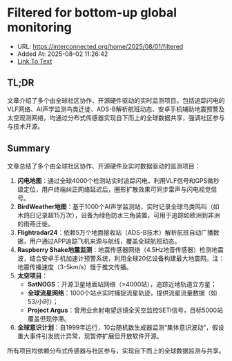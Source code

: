 # Filtered for bottom-up global monitoring
- URL: https://interconnected.org/home/2025/08/01/filtered
- Added At: 2025-08-02 11:26:42
- [Link To Text](2025-08-02-filtered-for-bottom-up-global-monitoring_raw.md)

## TL;DR


文章介绍了多个由全球社区协作、开源硬件驱动的实时监测项目。包括追踪闪电的VLF网络、AI声学监测鸟类迁徙、ADS-B解析航班动态、安卓手机辅助地震预警及太空观测网络，均通过分布式传感器实现自下而上的全球数据共享，强调社区参与与技术开源。

## Summary


文章总结了多个由全球社区协作、开源硬件及实时数据驱动的监测项目：  
1. **闪电地图**：通过全球4000个检测站实时追踪闪电，利用VLF信号和GPS微秒级定位，用户终端纠正网络延迟后，圈形扩散效果可同步雷声与闪电视觉信号。  
2. **BirdWeather地图**：基于1000个AI声学监测站，实时记录全球鸟类鸣叫（如木鸽日记录超15万次），设备为绿色防水三角装置，可用于追踪如欧洲到非洲的雨燕迁徙。  
3. **Flightradar24**：依赖5万个地面接收站（ADS-B技术）解析航班自动广播数据，用户通过APP追踪飞机来源与航线，覆盖全球航班动态。  
4. **Raspberry Shake地震监测**：地震传感器网络（4.5Hz地音传感器）检测地震波，结合安卓手机加速计预警系统，利用全球20亿设备构建最大地震网。注：地震传播速度（3-5km/s）慢于推文传播。  
5. **太空项目**：  
   - **SatNOGS**：开源卫星地面站网络（>4000站），追踪近地轨道立方星；  
   - **全球流星网络**：1000个站点实时捕捉流星轨迹，提供流星流量数据（如53/小时）；  
   - **Project Argus**：曾用业余射电望远镜全天空监控SETI信号，目标5000站覆盖但现停滞。  
6. **全球意识计划**：自1999年运行，10台随机数生成器监测“集体意识波动”，假设重大事件引发统计异常，现暂停扩展但开放软件开源。  

所有项目均依赖分布式传感器与社区参与，实现自下而上的全球数据监测与共享。
